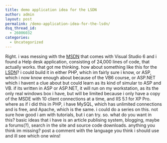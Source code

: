```yaml
---
title: demo application idea for the LSDN
author: admin
layout: post
permalink: /demo-application-idea-for-the-lsdn/
dsq_thread_id:
  - 26006032
categories:
  - Uncategorized
---
```

Right. i was messing with the [MSDN][1] that comes with Visual Studio 6 and i found a Help desk application, consisting of 24,000 lines of code, that actually works. that got me thinking. how about something like this for the [LSDN][2]? i could build it in either PHP, which im fairly sure i know, or ASP, which i now know enough about because of the VB6 course, or ASP.NET which i havent a clue about but could learn as its kind of simular to ASP and VB. if its written in ASP or ASP.NET, it will run on my workstation, as its the only real windows box i have, but will be limited because i only have a copy of the MSDE with 10 client connections at a time, and IIS 5.1 for XP Pro. where as if i did this in PHP, i have MySQL, which has unlimited connections and is free, and Apache, which is the same. i could do a series on this. not sure how good i am with tutorials, but i can try. so. what do you want in this? basic ideas that i have is an article publising system, blogging, maybe a forums(?), search in the site and source code downloads. anything you think im missing? post a comment with the language you think i should use and ill see which one wins!

 [1]: http://msdn.microsoft.com
 [2]: http://www.lsdn.tk